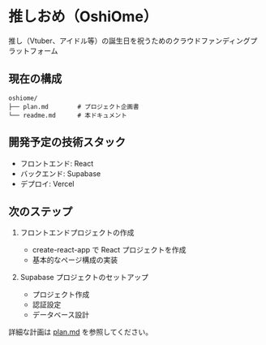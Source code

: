 # 推しおめ（OshiOme）

推し（Vtuber、アイドル等）の誕生日を祝うためのクラウドファンディングプラットフォーム

## 現在の構成

```
oshiome/
├── plan.md        # プロジェクト企画書
└── readme.md      # 本ドキュメント
```

## 開発予定の技術スタック

- フロントエンド: React
- バックエンド: Supabase
- デプロイ: Vercel

## 次のステップ

1. フロントエンドプロジェクトの作成

   - create-react-app で React プロジェクトを作成
   - 基本的なページ構成の実装

2. Supabase プロジェクトのセットアップ
   - プロジェクト作成
   - 認証設定
   - データベース設計

詳細な計画は [plan.md](./docs/plan.md) を参照してください。
